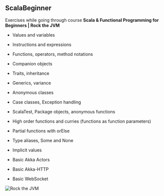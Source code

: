 ## ScalaBeginner


Exercises while going through course **Scala & Functional Programming for Beginners | Rock the JVM**

- Values and variables
- Instructions and expressions
- Functions, operators, method notations
- Companion objects
- Traits, inheritance
- Generics, variance
- Anonymous classes
- Case classes, Exception handling
- ScalaTest, Package objects, anonymous functions
- High order functions and curries (functions as function parameters)
- Partial functions with orElse
- Type aliases, Some and None
- Implicit values

- Basic Akka Actors
- Basic Akka-HTTP
- Basic WebSocket

![Rock the JVM](https://www.filepicker.io/api/file/zOVUN5DVSYCkfF2yTPSk)
